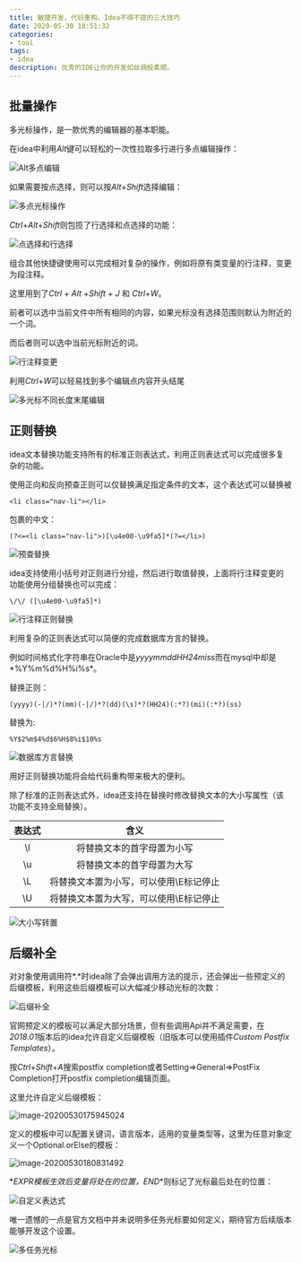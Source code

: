 ```yaml
---
title: 敏捷开发，代码重构。Idea不得不提的三大技巧
date: 2020-05-30 18:51:32
categories: 
- tool
tags:
- idea
description: 优秀的IDE让你的开发如丝绸般柔顺。
---
```

## 批量操作

多光标操作，是一款优秀的编辑器的基本职能。

在idea中利用*Alt*键可以轻松的一次性拉取多行进行多点编辑操作：

![Alt多点编辑](https://gitee.com/gonghs/image/raw/master/img/20200530000428.gif)

如果需要按点选择，则可以按*Alt*+*Shift*选择编辑：

![多点光标操作](https://gitee.com/gonghs/image/raw/master/img/20200530001522.gif)

*Ctrl*+*Alt*+*Shift*则包揽了行选择和点选择的功能：

![点选择和行选择](https://gitee.com/gonghs/image/raw/master/img/20200530011728.gif)

组合其他快捷键使用可以完成相对复杂的操作，例如将原有类变量的行注释，变更为段注释。

这里用到了*Ctrl* + *Alt*  +*Shift* + *J* 和 *Ctrl*+*W*。

前者可以选中当前文件中所有相同的内容，如果光标没有选择范围则默认为附近的一个词。

而后者则可以选中当前光标附近的词。

![行注释变更](https://gitee.com/gonghs/image/raw/master/img/20200530003612.gif)

利用*Ctrl*+*W*可以轻易找到多个编辑点内容开头结尾

![多光标不同长度末尾编辑](https://gitee.com/gonghs/image/raw/master/img/20200530005717.gif)

## 正则替换

idea文本替换功能支持所有的标准正则表达式，利用正则表达式可以完成很多复杂的功能。

使用正向和反向预查正则可以仅替换满足指定条件的文本，这个表达式可以替换被

```
<li class="nav-li"></li>
```

包裹的中文：

```reg
(?<=<li class="nav-li">)[\u4e00-\u9fa5]*(?=</li>)
```

![预查替换](https://gitee.com/gonghs/image/raw/master/img/20200530021213.gif)

idea支持使用小括号对正则进行分组，然后进行取值替换，上面将行注释变更的功能使用分组替换也可以完成：

```reg
\/\/ ([\u4e00-\u9fa5]*)
```

![行注释正则替换](https://gitee.com/gonghs/image/raw/master/img/20200530022122.gif)

利用复杂的正则表达式可以简便的完成数据库方言的替换。

例如时间格式化字符串在Oracle中是*yyyymmddHH24miss*而在mysql中却是*%Y%m%d%H%i%s*。

替换正则：

```
(yyyy)(-|/)*?(mm)(-|/)*?(dd)(\s)*?(HH24)(:*?)(mi)(:*?)(ss)
```

替换为:

```
%Y$2%m$4%d$6%H$8%i$10%s
```

![数据库方言替换](https://gitee.com/gonghs/image/raw/master/img/20200530024154.gif)

用好正则替换功能将会给代码重构带来极大的便利。

除了标准的正则表达式外，idea还支持在替换时修改替换文本的大小写属性（该功能不支持全局替换）。

| 表达式 |                  含义                  |
| :----: | :------------------------------------: |
|   \l   |       将替换文本的首字母置为小写       |
|   \u   |       将替换文本的首字母置为大写       |
|   \L   | 将替换文本置为小写，可以使用\E标记停止 |
|   \U   | 将替换文本置为大写，可以使用\E标记停止 |

![大小写转置](https://gitee.com/gonghs/image/raw/master/img/20200530025950.gif)

## 后缀补全

对对象使用调用符*.*时idea除了会弹出调用方法的提示，还会弹出一些预定义的后缀模板，利用这些后缀模板可以大幅减少移动光标的次数：

![后缀补全](https://gitee.com/gonghs/image/raw/master/img/20200530160430.gif)

官网预定义的模板可以满足大部分场景，但有些调用Api并不满足需要，在*2018.01*版本后的idea允许自定义后缀模板（旧版本可以使用插件*Custom Postfix Templates*）。

按*Ctrl*+*Shift*+*A*搜索postfix completion或者Setting=>General=>PostFix Completion打开postfix completion编辑页面。

这里允许自定义后缀模板：

![image-20200530175945024](https://gitee.com/gonghs/image/raw/master/img/20200530175952.png)

定义的模板中可以配置关键词，语言版本，适用的变量类型等，这里为任意对象定义一个Optional.orElse的模板：

![image-20200530180831492](https://gitee.com/gonghs/image/raw/master/img/20200530180831.png)

*$EXPR$*模板生效后变量将处在的位置，*$END$*则标记了光标最后处在的位置：

![自定义表达式](https://gitee.com/gonghs/image/raw/master/img/20200530181308.gif)

唯一遗憾的一点是官方文档中并未说明多任务光标要如何定义，期待官方后续版本能够开发这个设置。

![多任务光标](https://gitee.com/gonghs/image/raw/master/img/20200530181955.gif)





